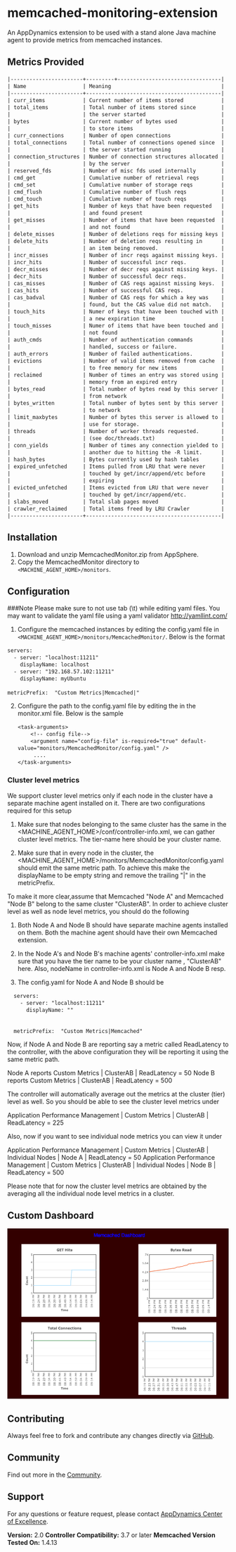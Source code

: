 memcached-monitoring-extension
==============================
An AppDynamics extension to be used with a stand alone Java machine agent to provide metrics from memcached instances.

## Metrics Provided ##
```
|-----------------------+---------+---------------------------------|
| Name                  | Meaning                                   |
|-----------------------+-------------------------------------------|
| curr_items            | Current number of items stored            |
| total_items           | Total number of items stored since        |
|                       | the server started                        |
| bytes                 | Current number of bytes used              |
|                       | to store items                            |
| curr_connections      | Number of open connections                |
| total_connections     | Total number of connections opened since  |
|                       | the server started running                |
| connection_structures | Number of connection structures allocated |
|                       | by the server                             |
| reserved_fds          | Number of misc fds used internally        |
| cmd_get               | Cumulative number of retrieval reqs       |
| cmd_set               | Cumulative number of storage reqs         |
| cmd_flush             | Cumulative number of flush reqs           |
| cmd_touch             | Cumulative number of touch reqs           |
| get_hits              | Number of keys that have been requested   |
|                       | and found present                         |
| get_misses            | Number of items that have been requested  |
|                       | and not found                             |
| delete_misses         | Number of deletions reqs for missing keys |
| delete_hits           | Number of deletion reqs resulting in      |
|                       | an item being removed.                    |
| incr_misses           | Number of incr reqs against missing keys. |
| incr_hits             | Number of successful incr reqs.           |
| decr_misses           | Number of decr reqs against missing keys. |
| decr_hits             | Number of successful decr reqs.           |
| cas_misses            | Number of CAS reqs against missing keys.  |
| cas_hits              | Number of successful CAS reqs.            |
| cas_badval            | Number of CAS reqs for which a key was    |
|                       | found, but the CAS value did not match.   |
| touch_hits            | Numer of keys that have been touched with |
|                       | a new expiration time                     |
| touch_misses          | Numer of items that have been touched and |
|                       | not found                                 |
| auth_cmds             | Number of authentication commands         |
|                       | handled, success or failure.              |
| auth_errors           | Number of failed authentications.         |
| evictions             | Number of valid items removed from cache  |
|                       | to free memory for new items              |
| reclaimed             | Number of times an entry was stored using |
|                       | memory from an expired entry              |
| bytes_read            | Total number of bytes read by this server |
|                       | from network                              |
| bytes_written         | Total number of bytes sent by this server |
|                       | to network                                |
| limit_maxbytes        | Number of bytes this server is allowed to |
|                       | use for storage.                          |
| threads               | Number of worker threads requested.       |
|                       | (see doc/threads.txt)                     |
| conn_yields           | Number of times any connection yielded to |
|                       | another due to hitting the -R limit.      |
| hash_bytes            | Bytes currently used by hash tables       |
| expired_unfetched     | Items pulled from LRU that were never     |
|                       | touched by get/incr/append/etc before     |
|                       | expiring                                  |
| evicted_unfetched     | Items evicted from LRU that were never    |
|                       | touched by get/incr/append/etc.           |
| slabs_moved           | Total slab pages moved                    |
| crawler_reclaimed     | Total items freed by LRU Crawler          |
|-----------------------+-------------------------------------------|
```
## Installation ##

1. Download and unzip MemcachedMonitor.zip from AppSphere.
2. Copy the MemcachedMonitor directory to `<MACHINE_AGENT_HOME>/monitors`.


## Configuration ##

###Note
Please make sure to not use tab (\t) while editing yaml files. You may want to validate the yaml file using a yaml validator http://yamllint.com/

1. Configure the memcached instances by editing the config.yaml file in `<MACHINE_AGENT_HOME>/monitors/MemcachedMonitor/`. Below is the format

  ```
  servers:
    - server: "localhost:11211"
      displayName: localhost
    - server: "192.168.57.102:11211"
      displayName: myUbuntu

  metricPrefix:  "Custom Metrics|Memcached|"
  ```

 
2. Configure the path to the config.yaml file by editing the <task-arguments> in the monitor.xml file. Below is the sample

     ```
     <task-arguments>
         <!-- config file-->
         <argument name="config-file" is-required="true" default-value="monitors/MemcachedMonitor/config.yaml" />
          ....
     </task-arguments>

     ```
### Cluster level metrics
     
We support cluster level metrics only if each node in the cluster have a separate machine agent installed on it. There are two configurations required for this setup 

1. Make sure that nodes belonging to the same cluster has the same <tier-name> in the <MACHINE_AGENT_HOME>/conf/controller-info.xml, we can gather cluster level metrics.  The tier-name here should be your cluster name. 

2. Make sure that in every node in the cluster, the <MACHINE_AGENT_HOME>/monitors/MemcachedMonitor/config.yaml should emit the same metric path. To achieve this make the displayName to be empty string and remove the trailing "|" in the metricPrefix.  


To make it more clear,assume that Memcached "Node A" and Memcached "Node B" belong to the same cluster "ClusterAB". In order to achieve cluster level as well as node level metrics, you should do the following
        
1. Both Node A and Node B should have separate machine agents installed on them. Both the machine agent should have their own Memcached extension.
    
2. In the Node A's and Node B's machine agents' controller-info.xml make sure that you have the tier name to be your cluster name , "ClusterAB" here. Also, nodeName in controller-info.xml is Node A and Node B resp.
        
3. The config.yaml for Node A and Node B should be

```
  servers:
    - server: "localhost:11211"
      displayName: ""
   

  metricPrefix:  "Custom Metrics|Memcached"

```
Now, if Node A and Node B are reporting say a metric called ReadLatency to the controller, with the above configuration they will be reporting it using the same metric path.
        
Node A reports Custom Metrics | ClusterAB | ReadLatency = 50 
Node B reports Custom Metrics | ClusterAB | ReadLatency = 500
        
The controller will automatically average out the metrics at the cluster (tier) level as well. So you should be able to see the cluster level metrics under
        
Application Performance Management | Custom Metrics | ClusterAB | ReadLatency = 225
        
Also, now if you want to see individual node metrics you can view it under
        
Application Performance Management | Custom Metrics | ClusterAB | Individual Nodes | Node A | ReadLatency = 50 
Application Performance Management | Custom Metrics | ClusterAB | Individual Nodes | Node B | ReadLatency = 500



Please note that for now the cluster level metrics are obtained by the averaging all the individual node level metrics in a cluster.

## Custom Dashboard ##
![](https://raw.githubusercontent.com/Appdynamics/memcached-monitoring-extension/master/memcached-dashboard.png?token=7142645__eyJzY29wZSI6IlJhd0Jsb2I6QXBwZHluYW1pY3MvbWVtY2FjaGVkLW1vbml0b3JpbmctZXh0ZW5zaW9uL21hc3Rlci9tZW1jYWNoZWQtZGFzaGJvYXJkLnBuZyIsImV4cGlyZXMiOjEzOTg4MDc5MDh9--1f7ec9a9e4c72826204e1a7adb8ac5d0f5e879b8)

## Contributing ##

Always feel free to fork and contribute any changes directly via [GitHub][].

## Community ##

Find out more in the [Community][].

## Support ##

For any questions or feature request, please contact [AppDynamics Center of Excellence][].

**Version:** 2.0
**Controller Compatibility:** 3.7 or later
**Memcached Version Tested On:** 1.4.13

[GitHub]: https://github.com/Appdynamics/memcached-monitoring-extension
[Community]: http://community.appdynamics.com/
[AppDynamics Center of Excellence]: mailto:ace-request@appdynamics.com
